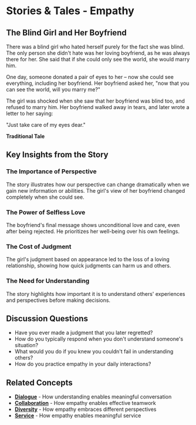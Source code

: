 # Stories & Tales - Empathy

## The Blind Girl and Her Boyfriend

There was a blind girl who hated herself purely for the fact she was blind. The only person she didn't hate was her loving boyfriend, as he was always there for her. She said that if she could only see the world, she would marry him.

One day, someone donated a pair of eyes to her – now she could see everything, including her boyfriend. Her boyfriend asked her, "now that you can see the world, will you marry me?"

The girl was shocked when she saw that her boyfriend was blind too, and refused to marry him. Her boyfriend walked away in tears, and later wrote a letter to her saying:

"Just take care of my eyes dear."

**Traditional Tale**

## Key Insights from the Story

### The Importance of Perspective
The story illustrates how our perspective can change dramatically when we gain new information or abilities. The girl's view of her boyfriend changed completely when she could see.

### The Power of Selfless Love
The boyfriend's final message shows unconditional love and care, even after being rejected. He prioritizes her well-being over his own feelings.

### The Cost of Judgment
The girl's judgment based on appearance led to the loss of a loving relationship, showing how quick judgments can harm us and others.

### The Need for Understanding
The story highlights how important it is to understand others' experiences and perspectives before making decisions.

## Discussion Questions
- Have you ever made a judgment that you later regretted?
- How do you typically respond when you don't understand someone's situation?
- What would you do if you knew you couldn't fail in understanding others?
- How do you practice empathy in your daily interactions?

## Related Concepts
- **[Dialogue](../dialogue/README.md)** - How understanding enables meaningful conversation
- **[Collaboration](../collaboration/README.md)** - How empathy enables effective teamwork
- **[Diversity](../diversity/README.md)** - How empathy embraces different perspectives
- **[Service](../service/README.md)** - How empathy enables meaningful service
